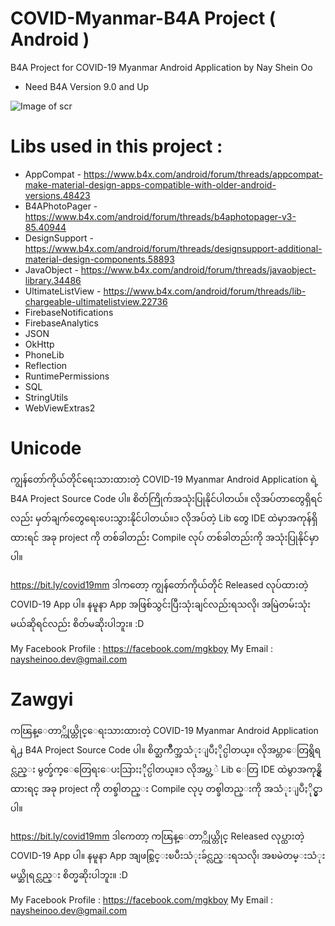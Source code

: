# COVID-Myanmar-B4A Project ( Android )
 B4A Project for COVID-19 Myanmar Android Application
 by Nay Shein Oo

- Need B4A Version 9.0 and Up
 
![Image of scr](https://z-p3-scontent.fmdl3-1.fna.fbcdn.net/v/t1.0-9/s960x960/92363085_4011619435545627_7117300545127186432_o.jpg?_nc_cat=103&_nc_sid=110474&_nc_eui2=AeF0KV9Y42eA8MSGsBgfz4-5oBlLuWdO4wOgGUu5Z07jA01_87twd_7PseaLO09TdyVivrJisFHgnowWacvNbr0c&_nc_ohc=sfoUkDcDI6MAX8NzqDe&_nc_ht=z-p3-scontent.fmdl3-1.fna&_nc_tp=7&oh=41f480c96d1bb2a0c2d1cbcd03a8415a&oe=5EB6323B)

# Libs used in this project :
 - AppCompat - https://www.b4x.com/android/forum/threads/appcompat-make-material-design-apps-compatible-with-older-android-versions.48423
 - B4APhotoPager - https://www.b4x.com/android/forum/threads/b4aphotopager-v3-85.40944
 - DesignSupport - https://www.b4x.com/android/forum/threads/designsupport-additional-material-design-components.58893
 - JavaObject - https://www.b4x.com/android/forum/threads/javaobject-library.34486
 - UltimateListView - https://www.b4x.com/android/forum/threads/lib-chargeable-ultimatelistview.22736
 - FirebaseNotifications
 - FirebaseAnalytics
 - JSON
 - OkHttp
 - PhoneLib
 - Reflection
 - RuntimePermissions
 - SQL
 - StringUtils
 - WebViewExtras2
  
  
# Unicode
ကျွန်တော်ကိုယ်တိုင်ရေးသားထားတဲ့ COVID-19 Myanmar Android Application ရဲ့  B4A Project Source Code ပါ။ စိတ်ကြိုက်အသုံးပြုနိုင်ပါတယ်။ လိုအပ်တာတွေရှိရင်လည်း မှတ်ချက်တွေရေးပေးသွားနိုင်ပါတယ်။၁
လိုအပ်တဲ့ Lib တွေ IDE ထဲမှာအကုန်ရှိထားရင် အခု project ကို တစ်ခါတည်း Compile လုပ် တစ်ခါတည်းကို အသုံးပြုနိုင်မှာပါ။
  
https://bit.ly/covid19mm
ဒါကတော့ ကျွန်တော်ကိုယ်တိုင် Released လုပ်ထားတဲ့ COVID-19 App ပါ။
နမူနာ App အဖြစ်သွင်းပြီးသုံးချင်လည်းရသလို၊ အမြဲတမ်းသုံးမယ်ဆိုရင်လည်း စိတ်မဆိုးပါဘူး။ :D
  
My Facebook Profile : https://facebook.com/mgkboy
My Email : naysheinoo.dev@gmail.com
 

 
 
# Zawgyi
ကၽြန္ေတာ္ကိုယ္တိုင္ေရးသားထားတဲ့ COVID-19 Myanmar Android Application ရဲ႕  B4A Project Source Code ပါ။ စိတ္ႀကိဳက္အသံုးျပဳႏိုင္ပါတယ္။ လိုအပ္တာေတြရွိရင္လည္း မွတ္ခ်က္ေတြေရးေပးသြားႏိုင္ပါတယ္။၁
လိုအပ္တ့ဲ Lib ေတြ IDE ထဲမွာအကုန္ရွိထားရင္ အခု project ကို တစ္ခါတည္း Compile လုပ္ တစ္ခါတည္းကို အသံုးျပဳႏိုင္မွာပါ။
  
https://bit.ly/covid19mm
ဒါကေတာ့ ကၽြန္ေတာ္ကိုယ္တိုင္ Released လုပ္ထားတဲ့ COVID-19 App ပါ။
နမူနာ App အျဖစ္သြင္းၿပီးသံုးခ်င္လည္းရသလို၊ အၿမဲတမ္းသံုးမယ္ဆိုရင္လည္း စိတ္မဆိုးပါဘူး။ :D
  
My Facebook Profile : https://facebook.com/mgkboy
My Email : naysheinoo.dev@gmail.com
 

 
